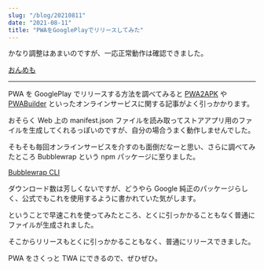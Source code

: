 ```yaml
---
slug: "/blog/20210811"
date: "2021-08-11"
title: "PWAをGooglePlayでリリースしてみた"
---
```


かなり調整はあまいのですが、一応正常動作は確認できました。

[おんめも](https://play.google.com/store/apps/details?id=link.kk_web.on_memo.twa)

---

PWA を GooglePlay でリリースする方法を調べてみると [PWA2APK](https://appmaker.xyz/pwa-to-apk) や [PWABuilder](https://www.pwabuilder.com/) といったオンラインサービスに関する記事がよく引っかかります。

おそらく Web 上の manifest.json ファイルを読み取ってストアアプリ用のファイルを生成してくれるっぽいのですが、自分の場合うまく動作しませんでした。

そもそも毎回オンラインサービスを介すのも面倒だなーと思い、さらに調べてみたところ Bubblewrap という npm パッケージに至りました。

[Bubblewrap CLI](https://www.npmjs.com/package/@bubblewrap/cli)

ダウンロード数は芳しくないですが、どうやら Google 純正のパッケージらしく、公式でもこれを使用するように書かれていた気がします。

ということで早速これを使ってみたところ、とくに引っかかることもなく普通にファイルが生成されました。

そこからリリースもとくに引っかかることもなく、普通にリリースできました。

PWA をさくっと TWA にできるので、ぜひぜひ。
